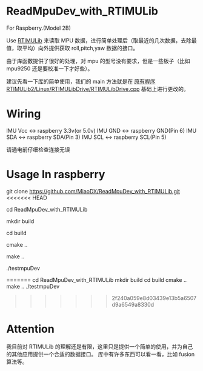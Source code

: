 # ReadMpuDev_with_RTIMULib

For Raspberry.(Model 2B)

Use [RTIMULib](https://github.com/richards-tech/RTIMULib2.git) 来读取 MPU 数据，进行简单处理后（取最近的几次数据，去除最值，取平均）向外提供获取 roll,pitch,yaw 数据的接口。

由于库函数提供了很好的处理，对 mpu 的型号没有要求，但是一些板子（比如 mpu9250 还是要校准一下才好些）。

建议先看一下库的简单使用，我们的 main 方法就是在 [原有程序 RTIMULib2/Linux/RTIMULibDrive/RTIMULibDrive.cpp](https://github.com/richards-tech/RTIMULib2/blob/e541f972db2bb30c294b99d3d4bd928c61e6bdf5/Linux/RTIMULibDrive/RTIMULibDrive.cpp) 基础上进行更改的。

# Wiring
IMU Vcc <-> raspberry 3.3v(or 5.0v)
IMU GND <-> raspberry GND(Pin 6)
IMU SDA <-> raspberry SDA(Pin 3)
IMU SCL <-> raspberry SCL(Pin 5)

请通电前仔细检查连接无误

# Usage In raspberry

git clone https://github.com/MiaoDX/ReadMpuDev_with_RTIMULib.git
<<<<<<< HEAD

cd ReadMpuDev_with_RTIMULib

mkdir build

cd build

cmake ..

make ..

./testmpuDev


=======
cd ReadMpuDev_with_RTIMULib
mkdir build
cd build
cmake ..
make ..
./testmpuDev

>>>>>>> 2f240a059e8d03439e13b5a6507d9a6549a8330d
# Attention
我目前对 RTIMULib 的理解还是有限，这里只是提供一个简单的使用，并为自己的其他应用提供一个合适的数据接口。
库中有许多东西可以看一看，比如 fusion 算法等。